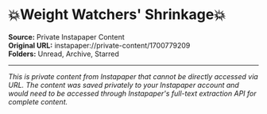 # 💥Weight Watchers' Shrinkage💥

**Source:** Private Instapaper Content  
**Original URL:** instapaper://private-content/1700779209  
**Folders:** Unread, Archive, Starred  

---

*This is private content from Instapaper that cannot be directly accessed via URL. The content was saved privately to your Instapaper account and would need to be accessed through Instapaper's full-text extraction API for complete content.*